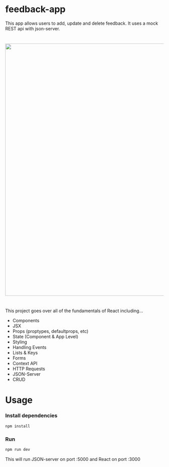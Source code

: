 # feedback-app
This app allows users to add, update and delete feedback. It uses a mock REST api with json-server.

#
<img src="https://user-images.githubusercontent.com/81709725/151529307-c444e3e2-2448-406e-88d7-f80b11db0a79.png" width=800px />

#

This project goes over all of the fundamentals of React including...

- Components
- JSX
- Props (proptypes, defaultprops, etc)
- State (Component & App Level)
- Styling
- Handling Events
- Lists & Keys
- Forms
- Context API
- HTTP Requests
- JSON-Server
- CRUD

# Usage

### Install dependencies

```bash
npm install
```

### Run

```bash
npm run dev
```

This will run JSON-server on port :5000 and React on port :3000
